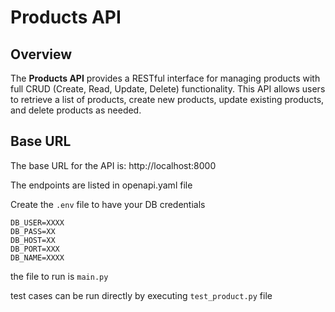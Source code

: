 # Products API

## Overview

The **Products API** provides a RESTful interface for managing products with full CRUD (Create, Read, Update, Delete) functionality. This API allows users to retrieve a list of products, create new products, update existing products, and delete products as needed.

## Base URL

The base URL for the API is: http://localhost:8000

The endpoints are listed in openapi.yaml file

Create the `.env` file to have your DB credentials

```
DB_USER=XXXX
DB_PASS=XX
DB_HOST=XX
DB_PORT=XXX
DB_NAME=XXXX
```

the file to run is `main.py`

test cases can be run directly by executing `test_product.py` file